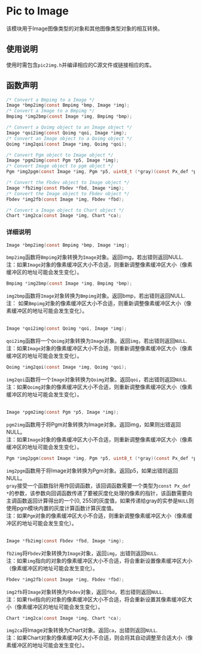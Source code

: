 # Pic to Image

该模块用于Image图像类型的对象和其他图像类型对象的相互转换。

## 使用说明

使用时需包含`pic2img.h`并编译相应的C源文件或链接相应的库。

## 函数声明
```c
/* Convert a Bmpimg to a Image */
Image *bmp2img(const Bmpimg *bmp, Image *img);
/* Convert a Image to a Bmpimg */
Bmpimg *img2bmp(const Image *img, Bmpimg *bmp);
```
```c
/* Convert a Qoimg object to an Image object */
Image *qoi2img(const Qoimg *qoi, Image *img);
/* Convert an Image object to a Qoimg object */
Qoimg *img2qoi(const Image *img, Qoimg *qoi);
```
```c
/* Convert Pgm object to Image object */
Image *pgm2img(const Pgm *p5, Image *img);
/* Convert Image object to pgm object */
Pgm *img2pgm(const Image *img, Pgm *p5, uint8_t (*gray)(const Px_def *px));
```
```c
/* Convert the Fbdev object to Image object */
Image *fb2img(const Fbdev *fbd, Image *img);
/* Convert the Image object to Fbdev object */
Fbdev *img2fb(const Image *img, Fbdev *fbd);
```
```c
/* Convert a Image object to Chart object */
Chart *img2ca(const Image *img, Chart *ca);
```

### 详细说明

```c
Image *bmp2img(const Bmpimg *bmp, Image *img);
```
`bmp2img`函数将`Bmpimg`对象转换为`Image`对象。返回img，若出错则返回NULL.  
注：如果`Image`对象的像素缓冲区大小不合适，则重新调整像素缓冲区大小（像素缓冲区的地址可能会发生变化）。
```c
Bmpimg *img2bmp(const Image *img, Bmpimg *bmp);
```
`img2bmp`函数将`Image`对象转换为`Bmpimg`对象。返回bmp，若出错则返回NULL. 
注： 如果`Bmpimg`对象的像素缓冲区大小不合适，则重新调整像素缓冲区大小（像素缓冲区的地址可能会发生变化）。  
<br>


```c
Image *qoi2img(const Qoimg *qoi, Image *img);
```
`qoi2img`函数将一个`Qoimg`对象转换为`Image`对象。返回`img`，若出错则返回`NULL`.  
注：如果`Image`对象的像素缓冲区大小不合适，则重新调整像素缓冲区大小（像素缓冲区的地址可能会发生变化）。  

```c
Qoimg *img2qoi(const Image *img, Qoimg *qoi);
```
`img2qoi`函数将一个`Image`对象转换为`Qoimg`对象。返回`qoi`，若出错则返回`NULL`.  
注：如果`Qoimg`对象的像素缓冲区大小不合适，则重新调整像素缓冲区大小（像素缓冲区的地址可能会发生变化）。  
<br>


```c
Image *pgm2img(const Pgm *p5, Image *img);
```
`pgm2img`函数用于将Pgm对象转换为Image对象。返回img，如果则出错返回NULL。  
注：如果`Image`对象的像素缓冲区大小不合适，则重新调整像素缓冲区大小（像素缓冲区的地址可能会发生变化）。  

```c
Pgm *img2pgm(const Image *img, Pgm *p5, uint8_t (*gray)(const Px_def *px))
```
`img2pgm`函数用于将Image对象转换为Pgm对象。返回p5，如果出错则返回NULL。  
`gray`接受一个函数指针用作回调函数，该回调函数需要一个类型为`const Px_def *`的参数，该参数向回调函数传递了要被灰度化处理的像素的指针，该函数需要向主调函数返回计算得出的一个[0, 255]的灰度值，如果传递给gray的实参是`NULL`则使用pgm模块内置的灰度计算函数计算灰度值。  
注：如果`Pgm`对象的像素缓冲区大小不合适，则重新调整像素缓冲区大小（像素缓冲区的地址可能会发生变化）。  
<br>


```c
Image *fb2img(const Fbdev *fbd, Image *img);
```
`fb2img`将`Fbdev`对象转换为`Image`对象，返回`img`，出错则返回`NULL`.  
注：如果`img`指向的对象的像素缓冲区大小不合适，将会重新设置像素缓冲区大小（像素缓冲区的地址可能会发生变化）。  

```c
Fbdev *img2fb(const Image *img, Fbdev *fbd);
```
`img2fb`将`Image`对象转换为`Fbdev`对象，返回`fbd`，若出错则返回`NULL`.  
注：如果`fbd`指向的对象的像素缓冲区大小不合适，将会重新设置其像素缓冲区大小（像素缓冲区的地址可能会发生变化）。
<br>


```c
Chart *img2ca(const Image *img, Chart *ca);
```
`img2ca`将Image对象转换为Chart对象。返回`ca`，出错则返回`NULL`.  
注：如果Chart对象的像素缓冲区大小不合适，则会将其自动调整至合适大小（像素缓冲区的地址可能会发生变化）。
<br>